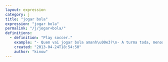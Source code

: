 ```yaml
---
layout: expression
category: j
title: "jogar bola"
expression: "jogar bola"
permalink: "/j/jogar+bola/"
definitions:
  - definition: "Play soccer."
    example: "- Quem vai jogar bola amanh\u00e3?\n- A turma toda, menos o Pedro que pegou a maior gripe ontem."
    created: "2013-04-24T18:54:50"
    author: "kinow"
---
```

